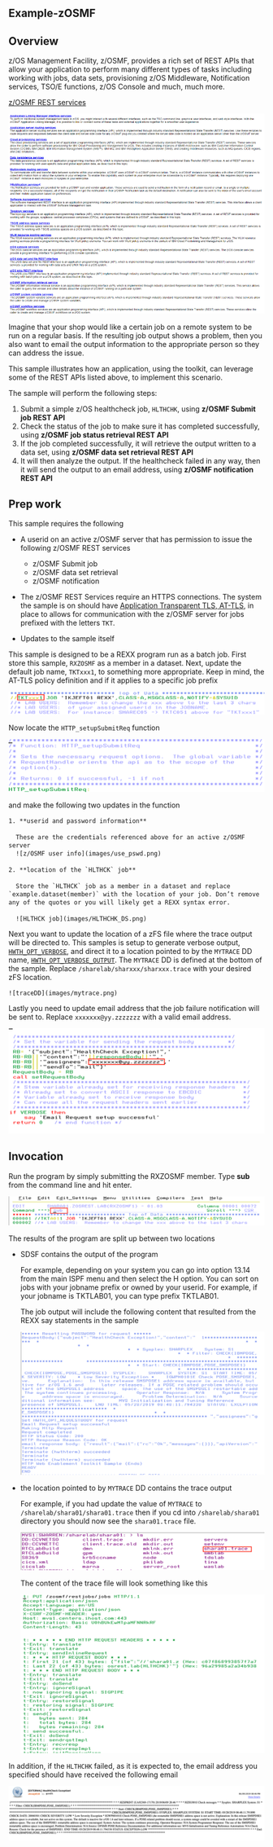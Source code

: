 ## Example-zOSMF

## Overview ##
z/OS Management Facility, z/OSMF, provides a rich set of REST APIs that allow your application to perform many different types of tasks including working with jobs, data sets, provisioning z/OS Middleware, Notification services, TSO/E functions, z/OS Console and much, much more.   

[z/OSMF REST services](https://ibm.biz/BdYXHX)

![z/OSMF REST services image](images/zOSMFRestServices.png)


Imagine that your shop would like a certain job on a remote system to be run on a regular basis.  If the resulting job output shows a problem, then you also want to email the output information to the appropriate person so they can address the issue.

This sample illustrates how an application, using the toolkit, can leverage some of the REST APIs listed above, to implement this scenario.

The sample will perform the following steps:
1. Submit a simple z/OS healthcheck job, `HLTHCHK`, using **z/OSMF Submit job REST API**
2. Check the status of the job to make sure it has completed successfully, using **z/OSMF job status retrieval REST API**
3. If the job completed successfully, it will retrieve the output written to a data set, using **z/OSMF data set retrieval REST API**
4. It will then analyze the output.  If the healthcheck failed in any way, then it will send the output to an email address, using **z/OSMF notification REST API**


## Prep work
This sample requires the following
-  A userid on an active z/OSMF server that has permission to issue the following z/OSMF REST services
    - z/OSMF Submit job
    - z/OSMF data set retrieval
    - z/OSMF notification


- The z/OSMF REST Services require an HTTPS connections. The system the sample is on should have [Application Transparent TLS, AT-TLS](https://www.ibm.com/support/knowledgecenter/en/SSLTBW_2.3.0/com.ibm.zos.v2r3.ieac100/attlstoolkit.htm), in place to allows for communication with the z/OSMF server for jobs prefixed with the letters `TKT`.

- Updates to the sample itself

 This sample is designed to be a REXX program run as a batch job.
 First store this sample, `RXZOSMF` as a member in a dataset. Next, update the default job name, `TKTxxx1`, to something more appropriate. Keep in mind, the AT-TLS policy definition and if it applies to a specific job prefix

 ![jobname](images/jobName.png)

 Now locate the `HTTP_setupSubmitReq` function

 ![HTTP_setupSubmitReq](images/HTTP_setupSubmitReq.png)

  and make the following two updates in the function

    1. **userid and password information**

      These are the credentials referenced above for an active z/OSMF server
      ![z/OSMF user info](images/use_pswd.png)

    2. **location of the `HLTHCK` job**

      Store the `HLTHCK` job as a member in a dataset and replace `example.dataset(member)` with the location of your job. Don’t remove any of the quotes or you will likely get a REXX syntax error.   

      ![HLTHCK job](images/HLTHCHK_DS.png)

  Next you want to update the location of a zFS file where the trace output will be directed to. This samples is setup to generate verbose output, [`HWTH_OPT_VERBOSE`](https://www.ibm.com/support/knowledgecenter/en/SSLTBW_2.3.0/com.ibm.zos.v2r3.ieac100/ieac1-cwe-http-options.htm), and direct it to a location pointed to by the `MYTRACE` DD name, [`HWTH_OPT_VERBOSE_OUTPUT`](https://www.ibm.com/support/knowledgecenter/en/SSLTBW_2.3.0/com.ibm.zos.v2r3.ieac100/ieac1-cwe-http-options.htm). The `MYTRACE` DD is defined at the bottom of the sample. Replace `/sharelab/sharxxx/sharxxx.trace` with your desired zFS location.

    ![traceDD](images/mytrace.png)

  Lastly you need to update email address that the job failure notification will be sent to.
  Replace `xxxxxxx@yy.zzzzzzz` with a valid email address.

  ![emailAddr](images/email.png)

## Invocation
Run the program by simply submitting the RXZOSMF member.   Type **sub** from the command line and hit enter.

![subprogram](images/Sub.png)


The results of the program are split up between two locations
  - SDSF contains the output of the program

    For example, depending on your system you can go into option 13.14 from the main ISPF menu and then select the H option.  You can sort on jobs with your jobname prefix or owned by your  userid.  For example, if your jobname is TKTLAB01, you can type prefix TKTLAB01.

    The job output will include the following content that resulted from the REXX say statements in the sample

    ![rexxsay](images/joboutput.png)


  - the location pointed to by `MYTRACE` DD contains the trace output

    For example, if you had update the value of `MYTRACE` to `/sharelab/shara01/shara01.trace` then if you cd into `/sharelab/shara01` directory you should now see the `shara01.trace` file.

    ![zFStracefile](images/zFSTrace.png)

    The content of the trace file will look something like this

    ![traceOutput](images/traceOutput.png)


In addition, if the `HLTHCHK` failed, as it is expected to, the email address you specified should have received the following email

  ![failureemail](images/emailResult.png)
